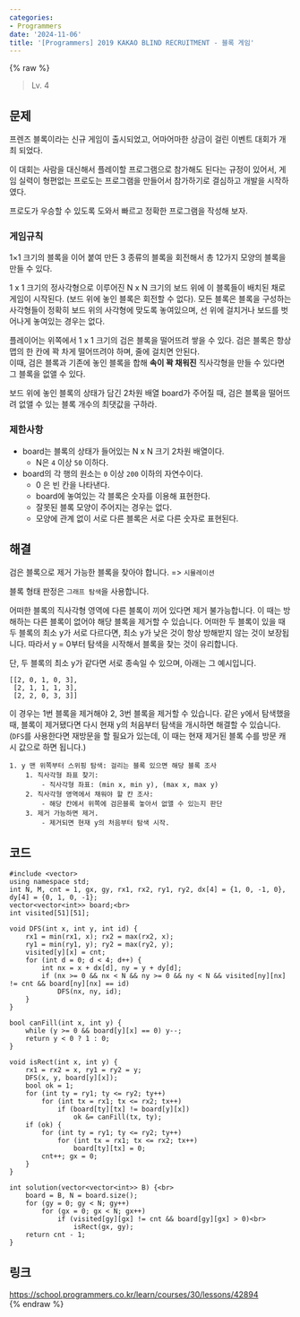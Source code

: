```yaml
---
categories:
- Programmers
date: '2024-11-06'
title: '[Programmers] 2019 KAKAO BLIND RECRUITMENT - 블록 게임'
---
```


{% raw %}
> Lv. 4<br>

## 문제
프렌즈 블록이라는 신규 게임이 출시되었고, 어마어마한 상금이 걸린 이벤트 대회가 개최 되었다.

이 대회는 사람을 대신해서 플레이할 프로그램으로 참가해도 된다는 규정이 있어서, 게임 실력이 형편없는 프로도는 프로그램을 만들어서 참가하기로 결심하고 개발을 시작하였다.

프로도가 우승할 수 있도록 도와서 빠르고 정확한 프로그램을 작성해 보자.

### 게임규칙
1×1 크기의 블록을 이어 붙여 만든 3 종류의 블록을 회전해서 총 12가지 모양의 블록을 만들 수 있다.

1 x 1 크기의 정사각형으로 이루어진 N x N 크기의 보드 위에 이 블록들이 배치된 채로 게임이 시작된다. (보드 위에 놓인 블록은 회전할 수 없다). 모든 블록은 블록을 구성하는 사각형들이 정확히 보드 위의 사각형에 맞도록 놓여있으며, 선 위에 걸치거나 보드를 벗어나게 놓여있는 경우는 없다.

플레이어는 위쪽에서 1 x 1 크기의 검은 블록을 떨어뜨려 쌓을 수 있다. 검은 블록은 항상 맵의 한 칸에 꽉 차게 떨어뜨려야 하며, 줄에 걸치면 안된다.  
이때, 검은 블록과 기존에 놓인 블록을 합해  **속이 꽉 채워진**  직사각형을 만들 수 있다면 그 블록을 없앨 수 있다.

보드 위에 놓인 블록의 상태가 담긴 2차원 배열 board가 주어질 때, 검은 블록을 떨어뜨려 없앨 수 있는 블록 개수의 최댓값을 구하라.

### 제한사항
-   board는 블록의 상태가 들어있는 N x N 크기 2차원 배열이다.
    -   N은  `4`  이상  `50`  이하다.
-   board의 각 행의 원소는  `0`  이상  `200`  이하의 자연수이다.
    -   0 은 빈 칸을 나타낸다.
    -   board에 놓여있는 각 블록은 숫자를 이용해 표현한다.
    -   잘못된 블록 모양이 주어지는 경우는 없다.
    -   모양에 관계 없이 서로 다른 블록은 서로 다른 숫자로 표현된다.

## 해결
검은 블록으로 제거 가능한 블록을 찾아야 합니다. => `시뮬레이션`<br>

블록 형태 판정은 `그래프 탐색`을 사용합니다.

어떠한 블록의 직사각형 영역에 다른 블록이 끼어 있다면 제거 불가능합니다. 이 때는 방해하는 다른 블록이 없어야 해당 블록을 제거할 수 있습니다. 어떠한 두 블록이 있을 때 두 블록의 최소 y가 서로 다르다면, 최소 y가 낮은 것이 항상 방해받지 않는 것이 보장됩니다. 따라서 y = 0부터 탐색을 시작해서 블록을 찾는 것이 유리합니다.

단, 두 블록의 최소 y가 같다면 서로 종속일 수 있으며, 아래는 그 예시입니다.
```
[[2, 0, 1, 0, 3],
 [2, 1, 1, 1, 3],
 [2, 2, 0, 3, 3]]
```
이 경우는 1번 블록을 제거해야 2, 3번 블록을 제거할 수 있습니다. 같은 y에서 탐색했을 때, 블록이 제거됐다면 다시 현재 y의 처음부터 탐색을 개시하면 해결할 수 있습니다. (`DFS`를 사용한다면 재방문을 할 필요가 있는데, 이 때는 현재 제거된 블록 수를 방문 캐시 값으로 하면 됩니다.)
```
1. y 맨 위쪽부터 스위핑 탐색: 걸리는 블록 있으면 해당 블록 조사
	1. 직사각형 좌표 찾기:
		- 직사각형 좌표: (min x, min y), (max x, max y)
	2. 직사각형 영역에서 채워야 할 칸 조사:
		- 해당 칸에서 위쪽에 검은블록 놓아서 없앨 수 있는지 판단
	3. 제거 가능하면 제거.
		- 제거되면 현재 y의 처음부터 탐색 시작.
```

## 코드
```
#include <vector>
using namespace std;
int N, M, cnt = 1, gx, gy, rx1, rx2, ry1, ry2, dx[4] = {1, 0, -1, 0}, dy[4] = {0, 1, 0, -1};
vector<vector<int>> board;<br>
int visited[51][51];

void DFS(int x, int y, int id) {
    rx1 = min(rx1, x); rx2 = max(rx2, x);
    ry1 = min(ry1, y); ry2 = max(ry2, y);
    visited[y][x] = cnt;
    for (int d = 0; d < 4; d++) {
        int nx = x + dx[d], ny = y + dy[d];
        if (nx >= 0 && nx < N && ny >= 0 && ny < N && visited[ny][nx] != cnt && board[ny][nx] == id)
            DFS(nx, ny, id);
    }
}

bool canFill(int x, int y) {
    while (y >= 0 && board[y][x] == 0) y--;
    return y < 0 ? 1 : 0;
}

void isRect(int x, int y) {
    rx1 = rx2 = x, ry1 = ry2 = y;
    DFS(x, y, board[y][x]);
    bool ok = 1;
    for (int ty = ry1; ty <= ry2; ty++)
        for (int tx = rx1; tx <= rx2; tx++)
            if (board[ty][tx] != board[y][x])
                ok &= canFill(tx, ty);
    if (ok) {
        for (int ty = ry1; ty <= ry2; ty++)
            for (int tx = rx1; tx <= rx2; tx++)
                board[ty][tx] = 0;
        cnt++; gx = 0;
    }
}

int solution(vector<vector<int>> B) {<br>
    board = B, N = board.size();
    for (gy = 0; gy < N; gy++)
        for (gx = 0; gx < N; gx++)
            if (visited[gy][gx] != cnt && board[gy][gx] > 0)<br>
                isRect(gx, gy);
    return cnt - 1;
}
```

## 링크
https://school.programmers.co.kr/learn/courses/30/lessons/42894<br>
{% endraw %}